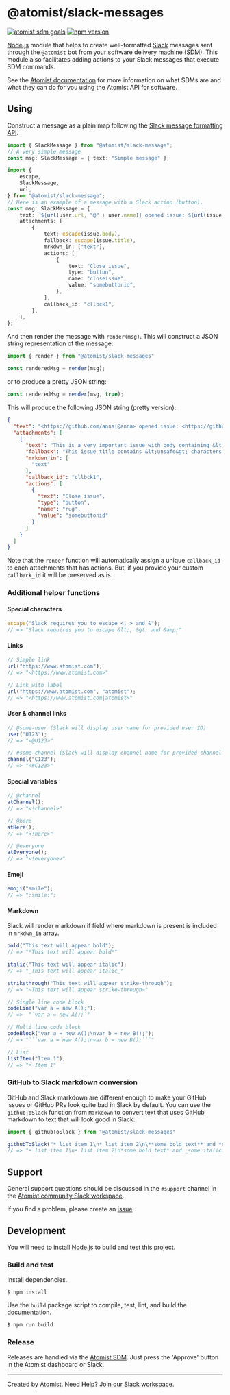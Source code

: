 # @atomist/slack-messages

[![atomist sdm goals](http://badge.atomist.com/T29E48P34/atomist/slack-messages/9e7d7699-14a8-4273-945b-9e5ca08aa38f)](https://app.atomist.com/workspace/T29E48P34)
[![npm version](https://img.shields.io/npm/v/@atomist/slack-messages.svg)](https://www.npmjs.com/package/@atomist/slack-messages)

[Node.js][node] module that helps to create well-formatted
[Slack][slackhq] messages sent through the `@atomist` bot from your
software delivery machine (SDM).  This module also facilitates adding
actions to your Slack messages that execute SDM commands.

See the [Atomist documentation][atomist-doc] for more information on
what SDMs are and what they can do for you using the Atomist API for
software.

[atomist-doc]: https://docs.atomist.com/ (Atomist Documentation)
[slackhq]: https://slack.com/ (Slack)

## Using

Construct a message as a plain map following the [Slack message
formatting API][slack-api].

[slack-api]: https://api.slack.com/docs/message-formatting (Slack message formatting API)

```typescript
import { SlackMessage } from "@atomist/slack-message";
// A very simple message
const msg: SlackMessage = { text: "Simple message" };
```

```typescript
import {
    escape,
    SlackMessage,
    url,
} from "@atomist/slack-message";
// Here is an example of a message with a Slack action (button).
const msg: SlackMessage = {
    text: `${url(user.url, "@" + user.name)} opened issue: ${url(issue.url, issue.title)}`,
    attachments: [
        {
            text: escape(issue.body),
            fallback: escape(issue.title),
            mrkdwn_in: ["text"],
            actions: [
                {
                    text: "Close issue",
                    type: "button",
                    name: "closeissue",
                    value: "somebuttonid",
                },
            ],
            callback_id: "cllbck1",
        },
    ],
};
```

And then render the message with `render(msg)`.  This will construct a
JSON string representation of the message:

```typescript
import { render } from "@atomist/slack-messages"

const renderedMsg = render(msg);
```

or to produce a pretty JSON string:

```typescript
const renderedMsg = render(msg, true);
```

This will produce the following JSON string (pretty version):

```json
{
  "text": "<https://github.com/anna|@anna> opened issue: <https://github.com/someorg/somerepo/issues/484|This issue title contains &lt;unsafe&gt; characters and &amp;>",
  "attachments": [
    {
      "text": "This is a very important issue with body containing &lt;unsafe&gt; characters and even &amp;",
      "fallback": "This issue title contains &lt;unsafe&gt; characters and &amp;",
      "mrkdwn_in": [
        "text"
      ],
      "callback_id": "cllbck1",
      "actions": [
        {
          "text": "Close issue",
          "type": "button",
          "name": "rug",
          "value": "somebuttonid"
        }
      ]
    }
  ]
}
```

Note that the `render` function will automatically assign a unique
`callback_id` to each attachments that has actions.  But, if you
provide your custom `callback_id` it will be preserved as is.

### Additional helper functions

#### Special characters

```typescript
escape("Slack requires you to escape <, > and &");
// => "Slack requires you to escape &lt;, &gt; and &amp;"
```

#### Links

```typescript
// Simple link
url("https://www.atomist.com");
// => "<https://www.atomist.com>"

// Link with label
url("https://www.atomist.com", "atomist");
// => "<https://www.atomist.com|atomist>"
```

#### User & channel links

```typescript
// @some-user (Slack will display user name for provided user ID)
user("U123");
// => "<@U123>"

// #some-channel (Slack will display channel name for provided channel ID)
channel("C123");
// => "<#C123>"
```

#### Special variables

```typescript
// @channel
atChannel();
// => "<!channel>"

// @here
atHere();
// => "<!here>"

// @everyone
atEveryone();
// => "<!everyone>"
```

#### Emoji

```typescript
emoji("smile");
// => ":smile:";
```

#### Markdown

Slack will render markdown if field where markdown is present is
included in `mrkdwn_in` array.

```typescript
bold("This text will appear bold");
// => "*This text will appear bold*"

italic("This text will appear italic");
// => "_This text will appear italic_"

strikethrough("This text will appear strike-through");
// => "~This text will appear strike-through~"

// Single line code block
codeLine("var a = new A();");
// =>  "`var a = new A();`"

// Multi line code block
codeBlock("var a = new A();\nvar b = new B();");
// => "```var a = new A();\nvar b = new B();```"

// List
listItem("Item 1");
// => "• Item 1"
```

### GitHub to Slack markdown conversion

GitHub and Slack markdown are different enough to make your GitHub
issues or GitHub PRs look quite bad in Slack by default.  You can use
the `githubToSlack` function from `Markdown` to convert text that uses
GitHub markdown to text that will look good in Slack:

```typescript
import { githubToSlack } from "@atomist/slack-messages"

githubToSlack("* list item 1\n* list item 2\n\**some bold text** and *some italic text* with a link [click here](http://someplace.com)");
// => "• list item 1\n• list item 2\n*some bold text* and _some italic text_ with a link <http://someplace.com|click here>"
```

## Support

General support questions should be discussed in the `#support`
channel in the [Atomist community Slack workspace][slack].

If you find a problem, please create an [issue][].

[issue]: https://github.com/atomist/slack-messages/issues

## Development

You will need to install [Node.js][node] to build and test this
project.

[node]: https://nodejs.org/ (Node.js)

### Build and test

Install dependencies.

```
$ npm install
```

Use the `build` package script to compile, test, lint, and build the
documentation.

```
$ npm run build
```

### Release

Releases are handled via the [Atomist SDM][atomist-sdm].  Just press
the 'Approve' button in the Atomist dashboard or Slack.

[atomist-sdm]: https://github.com/atomist/atomist-sdm (Atomist Software Delivery Machine)

---

Created by [Atomist][atomist].
Need Help?  [Join our Slack workspace][slack].

[atomist]: https://atomist.com/ (Atomist - How Teams Deliver Software)
[slack]: https://join.atomist.com/ (Atomist Community Slack)

